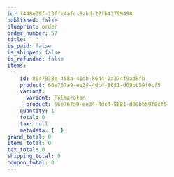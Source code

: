 ```yaml
---
id: f448e39f-13ff-4afc-8abd-27fb43799498
published: false
blueprint: order
order_number: 57
title: ' '
is_paid: false
is_shipped: false
is_refunded: false
items:
  -
    id: 8047838e-458a-41db-8644-2a374f9ad8fb
    product: 66e767a9-ee34-4dc4-8681-d09bb59f0cf5
    variant:
      variant: Polmaraton
      product: 66e767a9-ee34-4dc4-8681-d09bb59f0cf5
    quantity: 1
    total: 0
    tax: null
    metadata: {  }
grand_total: 0
items_total: 0
tax_total: 0
shipping_total: 0
coupon_total: 0
---
```

